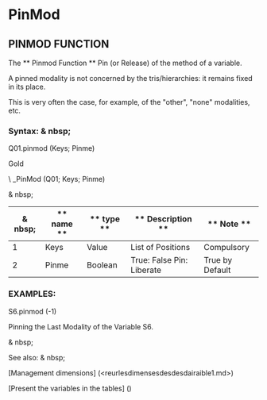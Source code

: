# PinMod

## PINMOD FUNCTION

The ** Pinmod Function ** Pin (or Release) of the method of a variable.

A pinned modality is not concerned by the tris/hierarchies: it remains fixed in its place.

This is very often the case, for example, of the "other", "none" modalities, etc.

### Syntax: & nbsp;

Q01.pinmod (Keys; Pinme)

Gold

\ _PinMod (Q01; Keys; Pinme)

& nbsp;

| & nbsp; | ** name ** | ** type ** | ** Description ** | ** Note ** |
| --- | --- | --- | --- | --- |
| &#49; | Keys | Value | List of Positions | Compulsory |
| &#50; | Pinme | Boolean | True: False Pin: Liberate | True by Default |

### EXAMPLES:

S6.pinmod (-1)

Pinning the Last Modality of the Variable S6.

& nbsp;

See also: & nbsp;

[Management dimensions] (<reurlesdimensesdesdesdairaible1.md>)

[Present the variables in the tables] (<PertERDERLESVARIABLE WHILESTAB1.MD>)